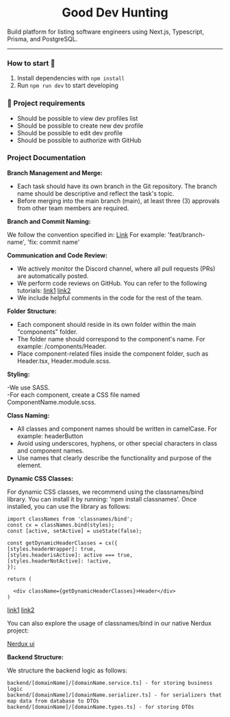 <h1 align="center">
  Good Dev Hunting
</h1>

Build platform for listing software engineers using Next.js, Typescript, Prisma, and PostgreSQL.

---

### How to start 🚀

1. Install dependencies with `npm install`
2. Run `npm run dev` to start developing

### 📝 Project requirements

- Should be possible to view dev profiles list
- Should be possible to create new dev profile
- Should be possible to edit dev profile
- Should be possible to authorize with GitHub

### Project Documentation

**Branch Management and Merge:**

- Each task should have its own branch in the Git repository. The branch name should be descriptive and reflect the task's topic.  
- Before merging into the main branch (main), at least three (3) approvals from other team members are required.

**Branch and Commit Naming:**

We follow the convention specified in: [Link](https://www.conventionalcommits.org/en/v1.0.0/")
For example: 'feat/branch-name', 'fix: commit name'

**Communication and Code Review:**

- We actively monitor the Discord channel, where all pull requests (PRs) are automatically posted.  
- We perform code reviews on GitHub. You can refer to the following tutorials: [link1](https://www.youtube.com/watch?v=lSnbOtw4izI) [link2](https://www.youtube.com/watch?v=vSsUO_OP-f8)
- We include helpful comments in the code for the rest of the team.

**Folder Structure:**

- Each component should reside in its own folder within the main "components" folder.  
- The folder name should correspond to the component's name. For example: /components/Header.  
- Place component-related files inside the component folder, such as Header.tsx, Header.module.scss.

**Styling:**

-We use SASS.  
-For each component, create a CSS file named ComponentName.module.scss.

**Class Naming:**

- All classes and component names should be written in camelCase. For example: headerButton  
- Avoid using underscores, hyphens, or other special characters in class and component names.  
- Use names that clearly describe the functionality and purpose of the element.

**Dynamic CSS Classes:**

For dynamic CSS classes, we recommend using the classnames/bind library. You can install it by running: 'npm install classnames'.
Once installed, you can use the library as follows:

```
import classNames from 'classnames/bind';
const cx = classNames.bind(styles);
const [active, setActive] = useState(false);

const getDynamicHeaderClasses = cx({
[styles.headerWrapper]: true,
[styles.headerisActive]: active === true,
[styles.headerNotActive]: !active,
});

return (

  <div className={getDynamicHeaderClasses}>Header</div>
)
```

[link1](https://www.youtube.com/watch?v=69ggHNjlFMk) [link2](https://stackoverflow.com/questions/61617393/classnames-bind-and-global-classes)

You can also explore the usage of classnames/bind in our native Nerdux project:

[Nerdux ui](https://github.com/nerdbord/nerdux-ui-system)

**Backend Structure:**

We structure the backend logic as follows:

```
backend/[domainName]/[domainName.service.ts] - for storing business logic
backend/[domainName]/[domainName.serializer.ts] - for serializers that map data from database to DTOs
backend/[domainName]/[domainName.types.ts] - for storing DTOs
```
